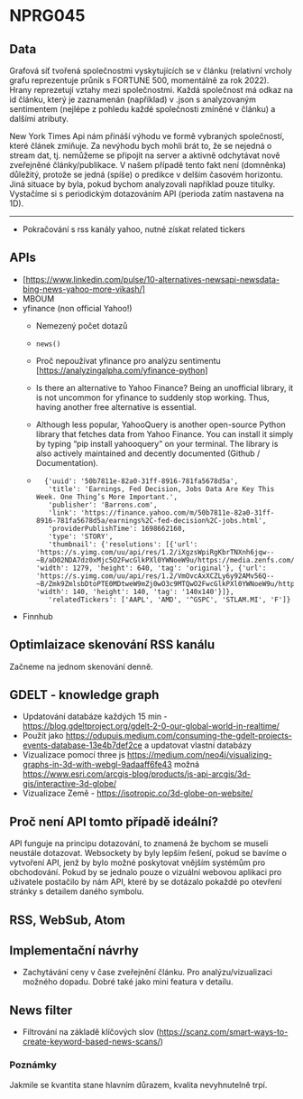 # NPRG045

## Data
Grafová síť tvořená společnostmi vyskytujících se v článku (relativní vrcholy grafu reprezentuje průnik s FORTUNE 500, momentálně za rok 2022). Hrany reprezetují vztahy mezi společnostmi. Každá společnost má odkaz na id článku, který je zaznamenán (například) v .json s analyzovaným sentimentem (nejlépe z pohledu každé společnosti zmíněné v článku) a dalšími atributy.

New York Times Api nám přináší výhodu ve formě vybraných společností, které článek zmiňuje. Za nevýhodu bych mohli brát to, že se nejedná o stream dat, tj. nemůžeme se připojit na server a aktivně odchytávat nově zveřejněné články/publikace. V našem případě tento fakt není (domněnka) důležitý, protože se jedná (spíše) o predikce v delším časovém horizontu. Jiná situace by byla, pokud bychom analyzovali například pouze titulky. Vystačíme si s periodickým dotazováním API (perioda zatím nastavena na 1D).

---
- Pokračování s rss kanály yahoo, nutné získat related tickers
## APIs
- [https://www.linkedin.com/pulse/10-alternatives-newsapi-newsdata-bing-news-yahoo-more-vikash/]
- MBOUM
- yfinance (non official Yahoo!)
    - Nemezený počet dotazů
    - `news()`
    - Proč nepoužívat yfinance pro analýzu sentimentu [https://analyzingalpha.com/yfinance-python]
    - Is there an alternative to Yahoo Finance? Being an unofficial library, it is not uncommon for yfinance to suddenly stop working. Thus, having another free alternative is essential.
    
    - Although less popular, YahooQuery is another open-source Python library that fetches data from Yahoo Finance. You can install it simply by typing “pip install yahooquery” on your terminal. The library is also actively maintained and decently documented (Github / Documentation).
    - ```
        {'uuid': '50b7811e-82a0-31ff-8916-781fa5678d5a', 
         'title': 'Earnings, Fed Decision, Jobs Data Are Key This Week. One Thing’s More Important.', 
         'publisher': 'Barrons.com', 
         'link': 'https://finance.yahoo.com/m/50b7811e-82a0-31ff-8916-781fa5678d5a/earnings%2C-fed-decision%2C-jobs.html', 
         'providerPublishTime': 1698662160, 
         'type': 'STORY', 
         'thumbnail': {'resolutions': [{'url': 'https://s.yimg.com/uu/api/res/1.2/iXgzsWpiRgKbrTNXnh6jqw--~B/aD02NDA7dz0xMjc5O2FwcGlkPXl0YWNoeW9u/https://media.zenfs.com/en/Barrons.com/fa92d09e55c95de75a80bed7faaa9e0b', 'width': 1279, 'height': 640, 'tag': 'original'}, {'url': 'https://s.yimg.com/uu/api/res/1.2/VmOvcAxXCZLy6y92AMv56Q--~B/Zmk9ZmlsbDtoPTE0MDtweW9mZj0wO3c9MTQwO2FwcGlkPXl0YWNoeW9u/https://media.zenfs.com/en/Barrons.com/fa92d09e55c95de75a80bed7faaa9e0b', 'width': 140, 'height': 140, 'tag': '140x140'}]}, 
         'relatedTickers': ['AAPL', 'AMD', '^GSPC', 'STLAM.MI', 'F']}
        ```
- Finnhub

## Optimlaizace skenování RSS kanálu
Začneme na jednom skenování denně.

## GDELT - knowledge graph
- Updatování databáze každých 15 min - https://blog.gdeltproject.org/gdelt-2-0-our-global-world-in-realtime/
- Použít jako https://odupuis.medium.com/consuming-the-gdelt-projects-events-database-13e4b7def2ce a updatovat vlastní databázy
- Vizualizace pomocí three js https://medium.com/neo4j/visualizing-graphs-in-3d-with-webgl-9adaaff6fe43 možná https://www.esri.com/arcgis-blog/products/js-api-arcgis/3d-gis/interactive-3d-globe/
- Vizualizace Země - https://isotropic.co/3d-globe-on-website/ 

## Proč není API  tomto případě ideální?
API funguje na principu dotazování, to znamená že bychom se museli neustále dotazovat. Websockety by byly lepším řešení, pokud se bavíme o vytvoření API, jenž by bylo možné poskytovat vnějším systémům pro obchodování. Pokud by se jednalo pouze o vizuální webovou aplikaci pro uživatele postačilo by nám API, které by se dotázalo pokaždé po otevření stránky s detailem daného symbolu.

## RSS, WebSub, Atom

## Implementační návrhy
- Zachytávání ceny v čase zveřejnění článku. Pro analýzu/vizualizaci možného dopadu. Dobré také jako mini featura v detailu.

## News filter 
- Filtrování na základě klíčových slov (https://scanz.com/smart-ways-to-create-keyword-based-news-scans/)

### Poznámky
Jakmile se kvantita stane hlavním důrazem, kvalita nevyhnutelně trpí. 